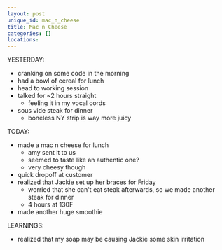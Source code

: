 ```yaml
---
layout: post
unique_id: mac_n_cheese
title: Mac n Cheese
categories: []
locations: 
---
```


YESTERDAY:
* cranking on some code in the morning
* had a bowl of cereal for lunch
* head to working session
* talked for ~2 hours straight
  * feeling it in my vocal cords
* sous vide steak for dinner
  * boneless NY strip is way more juicy

TODAY:
* made a mac n cheese for lunch
  * amy sent it to us
  * seemed to taste like an authentic one?
  * very cheesy though
* quick dropoff at customer
* realized that Jackie set up her braces for Friday
  * worried that she can't eat steak afterwards, so we made another steak for dinner
  * 4 hours at 130F
* made another huge smoothie

LEARNINGS:
* realized that my soap may be causing Jackie some skin irritation


